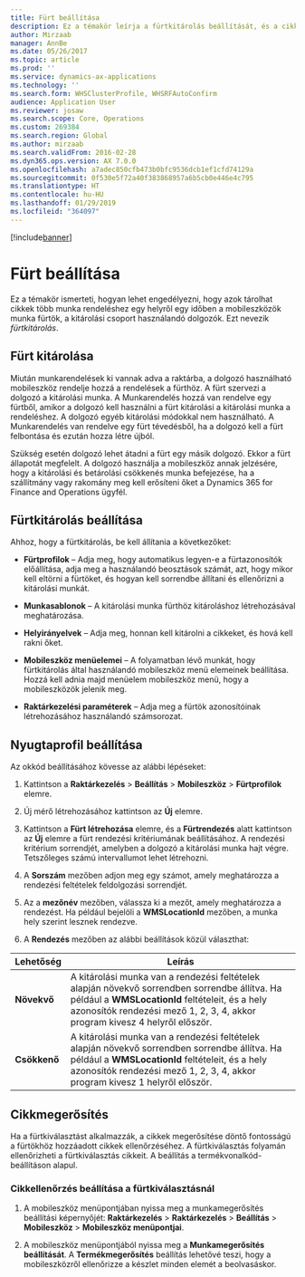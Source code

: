 ```yaml
---
title: Fürt beállítása
description: Ez a témakör leírja a fürtkitárolás beállítását, és a cikk jóváhagyásának alkalmazását a fürtkitárolással.
author: Mirzaab
manager: AnnBe
ms.date: 05/26/2017
ms.topic: article
ms.prod: ''
ms.service: dynamics-ax-applications
ms.technology: ''
ms.search.form: WHSClusterProfile, WHSRFAutoConfirm
audience: Application User
ms.reviewer: josaw
ms.search.scope: Core, Operations
ms.custom: 269384
ms.search.region: Global
ms.author: mirzaab
ms.search.validFrom: 2016-02-28
ms.dyn365.ops.version: AX 7.0.0
ms.openlocfilehash: a7adec850cfb473b0bfc9536dcb1ef1cfd74129a
ms.sourcegitcommit: 0f530e5f72a40f383868957a6b5cb0e446e4c795
ms.translationtype: HT
ms.contentlocale: hu-HU
ms.lasthandoff: 01/29/2019
ms.locfileid: "364097"
---
```

[!include[banner](../includes/banner.md)]

# <a name="set-up-cluster-picking"></a>Fürt beállítása

Ez a témakör ismerteti, hogyan lehet engedélyezni, hogy azok tárolhat cikkek több munka rendeléshez egy helyről egy időben a mobileszközök munka fürtök, a kitárolási csoport használandó dolgozók. Ezt nevezik *fürtkitárolás*.

## <a name="about-cluster-picking"></a>Fürt kitárolása

Miután munkarendelések ki vannak adva a raktárba, a dolgozó használható mobileszköz rendelje hozzá a rendelések a fürthöz. A fürt szervezi a dolgozó a kitárolási munka. A Munkarendelés hozzá van rendelve egy fürtből, amikor a dolgozó kell használni a fürt kitárolási a kitárolási munka a rendeléshez. A dolgozó egyéb kitárolási módokkal nem használható. A Munkarendelés van rendelve egy fürt tévedésből, ha a dolgozó kell a fürt felbontása és ezután hozza létre újból.

Szükség esetén dolgozó lehet átadni a fürt egy másik dolgozó. Ekkor a fürt állapotát megfelelt. A dolgozó használja a mobileszköz annak jelzésére, hogy a kitárolási és betárolási csökkenés munka befejezése, ha a szállítmány vagy rakomány meg kell erősíteni őket a Dynamics 365 for Finance and Operations ügyfél.

## <a name="set-up-cluster-picking"></a>Fürtkitárolás beállítása

Ahhoz, hogy a fürtkitárolás, be kell állítania a következőket:

-   **Fürtprofilok** – Adja meg, hogy automatikus legyen-e a fürtazonosítók előállítása, adja meg a használandó beosztások számát, azt, hogy mikor kell eltörni a fürtöket, és hogyan kell sorrendbe állítani és ellenőrizni a kitárolási munkát.

-   **Munkasablonok** – A kitárolási munka fürthöz kitároláshoz létrehozásával meghatározása.

-   **Helyirányelvek** – Adja meg, honnan kell kitárolni a cikkeket, és hová kell rakni őket.

-   **Mobileszköz menüelemei** – A folyamatban lévő munkát, hogy fürtkitárolás által használandó mobileszköz menü elemeinek beállítása. Hozzá kell adnia majd menüelem mobileszköz menü, hogy a mobileszközök jelenik meg.

-   **Raktárkezelési paraméterek** – Adja meg a fürtök azonosítóinak létrehozásához használandó számsorozat.

## <a name="set-up-a-cluster-profile"></a>Nyugtaprofil beállítása

Az okkód beállításához kövesse az alábbi lépéseket:

1.  Kattintson a **Raktárkezelés** \> **Beállítás** \> **Mobileszköz** \> **Fürtprofilok** elemre.

2.  Új mérő létrehozásához kattintson az **Új** elemre.

3.  Kattintson a **Fürt létrehozása** elemre, és a **Fürtrendezés** alatt kattintson az **Új** elemre a fürt rendezési kritériumának beállításához. A rendezési kritérium sorrendjét, amelyben a dolgozó a kitárolási munka hajt végre. Tetszőleges számú intervallumot lehet létrehozni.

4.  A **Sorszám** mezőben adjon meg egy számot, amely meghatározza a rendezési feltételek feldolgozási sorrendjét.

5.  Az a **mezőnév** mezőben, válassza ki a mezőt, amely meghatározza a rendezést. Ha például bejelöli a **WMSLocationId** mezőben, a munka hely szerint lesznek rendezve.

6.  A **Rendezés** mezőben az alábbi beállítások közül választhat:

| **Lehetőség**     | **Leírás**                                                                                                                                                                                                                    |
|----------------|------------------------------------------------------------------------------------------------------------------------------------------------------------------------------------------------------------------------------------|
| **Növekvő**  | A kitárolási munka van a rendezési feltételek alapján növekvő sorrendben sorrendbe állítva. Ha például a **WMSLocationId** feltételeit, és a hely azonosítók rendezési mező 1, 2, 3, 4, akkor program kivesz 4 helyről először. |
| **Csökkenő** | A kitárolási munka van a rendezési feltételek alapján növekvő sorrendben sorrendbe állítva. Ha például a **WMSLocationId** feltételeit, és a hely azonosítók rendezési mező 1, 2, 3, 4, akkor program kivesz 1 helyről először. |

## <a name="item-confirmation"></a>Cikkmegerősítés

Ha a fürtkiválasztást alkalmazzák, a cikkek megerősítése döntő fontosságú a fürtökhöz hozzáadott cikkek ellenőrzéséhez. A fürtkiválasztás folyamán ellenőrizheti a fürtkiválasztás cikkeit. A beállítás a termékvonalkód-beállításon alapul.

### <a name="set-up-item-verification-with-cluster-picking"></a>Cikkellenőrzés beállítása a fürtkiválasztásnál

1.  A mobileszköz menüpontjában nyissa meg a munkamegerősítés beállítási képernyőjét: **Raktárkezelés** \> **Raktárkezelés** \> **Beállítás** \> **Mobileszköz** \> **Mobileszköz menüpontjai**.

2.  A mobileszköz menüpontjából nyissa meg a **Munkamegerősítés beállítását**. A **Termékmegerősítés** beállítás lehetővé teszi, hogy a mobileszközről ellenőrizze a készlet minden elemét a beolvasáskor.
